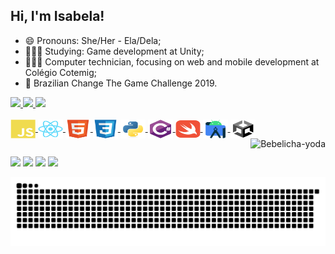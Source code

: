 ## Hi, I'm Isabela!
- 😄 Pronouns: She/Her - Ela/Dela;
- 👩🏻‍💻 Studying: Game development at Unity;
- 👩🏻‍🎓 Computer technician, focusing on web and mobile development at Colégio Cotemig;
- 👾 Brazilian Change The Game Challenge 2019.
 <div>
  <a href="https://github.com/bebelicha">
  <img height="140em" src="https://github-readme-stats.vercel.app/api?username=bebelicha&show_icons=true&theme=omni&include_all_commits=true&count_private=true"/>
  <img height="140em" src="https://github-readme-stats.vercel.app/api/top-langs/?username=bebelicha&layout=compact&langs_count=7&theme=omni"/>
   <img height="140em" src="https://github-readme-stats.vercel.app/api/top-langs/?username=bebelicha&langs_count=4)](https://github.com/anuraghazra/github-readme-statsCompact&theme=omni"/>
</div>

<div style="display: inline_block"><br>
  <img align="center" alt="Bebelicha-Js" height="30" width="40" src="https://raw.githubusercontent.com/devicons/devicon/master/icons/javascript/javascript-plain.svg">
  <img align="center" alt="Bebelicha-React" height="30" width="40" src="https://raw.githubusercontent.com/devicons/devicon/master/icons/react/react-original.svg">
  <img align="center" alt="Bebelicha-HTML" height="30" width="40" src="https://raw.githubusercontent.com/devicons/devicon/master/icons/html5/html5-original.svg">
  <img align="center" alt="Bebelicha-CSS" height="30" width="40" src="https://raw.githubusercontent.com/devicons/devicon/master/icons/css3/css3-original.svg">
  <img align="center" alt="Bebelicha-Python" height="30" width="40" src="https://raw.githubusercontent.com/devicons/devicon/master/icons/python/python-original.svg">
  <img align="center" alt="Bebelicha-Csharp" height="30" width="40" src="https://raw.githubusercontent.com/devicons/devicon/master/icons/csharp/csharp-original.svg">
   <img align="center" alt="Bebelicha-Swift" height="30" width="40" src="https://github.com/devicons/devicon/blob/master/icons/swift/swift-original.svg">
 <img align="center" alt="Bebelicha-AndroidStudio" height="30" width="40" src="https://github.com/devicons/devicon/blob/master/icons/androidstudio/androidstudio-original.svg">
 <img align="center" alt="Bebelicha-Unity" height="30" width="40" src="https://github.com/devicons/devicon/blob/master/icons/unity/unity-original.svg">
  <img align="right" alt="Bebelicha-yoda" src="https://media.discordapp.net/attachments/400647248704307202/878090976546152448/Webp.net-gifmaker_3.gif">
</div>
 
 ##
 
<div> 
  <a href="https://instagram.com/bebelicha" target="_blank"><img src="https://img.shields.io/badge/-Instagram-%23E4405F?style=for-the-badge&logo=instagram&logoColor=white" target="_blank"></a>
  <a href = "mailto:isabelafgm@gmail.com"><img src="https://img.shields.io/badge/-Gmail-%23333?style=for-the-badge&logo=gmail&logoColor=white" target="_blank"></a>
  <a href="https://bebelicha.itch.io/" target="_blank"><img src="https://img.shields.io/badge/Itch-%23FF0B34.svg?style=for-the-badge&logo=Itch.io&logoColor=white)" target="_blank"></a> 
  <a href="https://steamcommunity.com/profiles/76561198239511940" target="_blank"><img src="https://img.shields.io/badge/steam-%23000000.svg?style=for-the-badge&logo=steam&logoColor=white" target="_blank"></a> 
 
 
  ![Snake animation](https://github.com/bebelicha/bebelicha/blob/output/github-contribution-grid-snake.svg)
 
</div>
